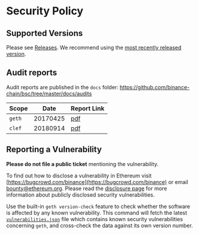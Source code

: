 # Security Policy

## Supported Versions

Please see [Releases](https://github.com/binance-chain/bsc/releases). We recommend using the [most recently released version](https://github.com/binance-chain/bsc/releases/latest).

## Audit reports

Audit reports are published in the `docs` folder: https://github.com/binance-chain/bsc/tree/master/docs/audits 

| Scope | Date | Report Link |
| ------- | ------- | ----------- |
| `geth` | 20170425 | [pdf](https://github.com/phillinzzz/newBsc/blob/master/docs/audits/2017-04-25_Geth-audit_Truesec.pdf) |
| `clef` | 20180914 | [pdf](https://github.com/phillinzzz/newBsc/blob/master/docs/audits/2018-09-14_Clef-audit_NCC.pdf) |

## Reporting a Vulnerability

**Please do not file a public ticket** mentioning the vulnerability.

To find out how to disclose a vulnerability in Ethereum visit [https://bugcrowd.com/binance](https://bugcrowd.com/binance) or email bounty@ethereum.org. Please read the [disclosure page](https://github.com/binance-chain/bsc/security/advisories) for more information about publicly disclosed security vulnerabilities.

Use the built-in `geth version-check` feature to check whether the software is affected by any known vulnerability. This command will fetch the latest [`vulnerabilities.json`](https://geth.ethereum.org/docs/vulnerabilities/vulnerabilities.json) file which contains known security vulnerabilities concerning `geth`, and cross-check the data against its own version number.
